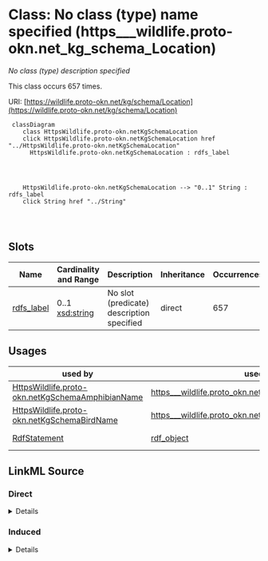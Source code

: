 

# Class: No class (type) name specified (https___wildlife.proto-okn.net_kg_schema_Location)


_No class (type) description specified_






This class occurs 657 times.


URI: [https://wildlife.proto-okn.net/kg/schema/Location](https://wildlife.proto-okn.net/kg/schema/Location)






```mermaid
 classDiagram
    class HttpsWildlife.proto-okn.netKgSchemaLocation
    click HttpsWildlife.proto-okn.netKgSchemaLocation href "../HttpsWildlife.proto-okn.netKgSchemaLocation"
      HttpsWildlife.proto-okn.netKgSchemaLocation : rdfs_label
        
          
    
    
    HttpsWildlife.proto-okn.netKgSchemaLocation --> "0..1" String : rdfs_label
    click String href "../String"

        
      
```




<!-- no inheritance hierarchy -->


## Slots

| Name | Cardinality and Range | Description | Inheritance | Occurrences |
| ---  | --- | --- | --- | --- |
| [rdfs_label](../slots/rdfs_label.md) | 0..1 <br/> [xsd:string](http://www.w3.org/2001/XMLSchema#string) | No slot (predicate) description specified <br/>  | direct | 657 |





## Usages

| used by | used in | type | used |
| ---  | --- | --- | --- |
| [HttpsWildlife.proto-okn.netKgSchemaAmphibianName](../classes/HttpsWildlife.proto-okn.netKgSchemaAmphibianName.md) | [https___wildlife.proto_okn.net_kg_schema_OBSERVED_AT](../slots/https___wildlife.proto_okn.net_kg_schema_OBSERVED_AT.md) | range | [HttpsWildlife.proto-okn.netKgSchemaLocation](../classes/HttpsWildlife.proto-okn.netKgSchemaLocation.md) |
| [HttpsWildlife.proto-okn.netKgSchemaBirdName](../classes/HttpsWildlife.proto-okn.netKgSchemaBirdName.md) | [https___wildlife.proto_okn.net_kg_schema_OBSERVED_AT](../slots/https___wildlife.proto_okn.net_kg_schema_OBSERVED_AT.md) | range | [HttpsWildlife.proto-okn.netKgSchemaLocation](../classes/HttpsWildlife.proto-okn.netKgSchemaLocation.md) |
| [RdfStatement](../classes/RdfStatement.md) | [rdf_object](../slots/rdf_object.md) | range | [HttpsWildlife.proto-okn.netKgSchemaLocation](../classes/HttpsWildlife.proto-okn.netKgSchemaLocation.md) |











## LinkML Source

<!-- TODO: investigate https://stackoverflow.com/questions/37606292/how-to-create-tabbed-code-blocks-in-mkdocs-or-sphinx -->

### Direct

<details>

```yaml
name: https___wildlife.proto-okn.net_kg_schema_Location
conforms_to: No schema conformance document specified
annotations:
  count:
    tag: count
    value: 657
description: No class (type) description specified
title: No class (type) name specified
from_schema: wildlife-kg
rank: 1000
slots:
- rdfs_label
slot_usage:
  rdfs_label:
    name: rdfs_label
    annotations:
      string:
        tag: string
        value: 657
class_uri: https://wildlife.proto-okn.net/kg/schema/Location

```
</details>

### Induced

<details>

```yaml
name: https___wildlife.proto-okn.net_kg_schema_Location
conforms_to: No schema conformance document specified
annotations:
  count:
    tag: count
    value: 657
description: No class (type) description specified
title: No class (type) name specified
from_schema: wildlife-kg
rank: 1000
slot_usage:
  rdfs_label:
    name: rdfs_label
    annotations:
      string:
        tag: string
        value: 657
attributes:
  rdfs_label:
    name: rdfs_label
    annotations:
      string:
        tag: string
        value: 657
    description: No slot (predicate) description specified
    examples:
    - object:
        example_object: Saint Petersburg
        example_object_type: string
        example_predicate: rdfs:label
        example_subject: https://wildlife.proto-okn.net/kg/node/2216
        example_subject_type: https___wildlife.proto-okn.net_kg_schema_Location
    - object:
        example_object: Ardea alba Linnaeus, 1758
        example_object_type: string
        example_predicate: rdfs:label
        example_subject: https://wildlife.proto-okn.net/kg/node/2217
        example_subject_type: https___wildlife.proto-okn.net_kg_schema_Bird_name
    - object:
        example_object: Lithobates sphenocephalus
        example_object_type: string
        example_predicate: rdfs:label
        example_subject: https://wildlife.proto-okn.net/kg/node/2861
        example_subject_type: https___wildlife.proto-okn.net_kg_schema_Amphibian_name
    from_schema: wildlife-kg
    rank: 1000
    slot_uri: rdfs:label
    alias: rdfs_label
    owner: https___wildlife.proto-okn.net_kg_schema_Location
    domain_of:
    - https___wildlife.proto-okn.net_kg_schema_Amphibian_name
    - https___wildlife.proto-okn.net_kg_schema_Bird_name
    - https___wildlife.proto-okn.net_kg_schema_Location
    range: string
class_uri: https://wildlife.proto-okn.net/kg/schema/Location

```
</details>